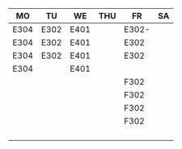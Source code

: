 |MO  |TU  |WE  |THU|FR   |SA|
|----|----|----|---|-----|--|
|E304|E302|E401|   |E302-|  |
|E304|E302|E401|   |E302 |  |
|E304|E302|E401|   |E302 |  |
|E304|    |E401|   |     |  |
|    |    |    |   |F302 |  |
|    |    |    |   |F302 |  |
|    |    |    |   |F302 |  |
|    |    |    |   |F302 |  |
|    |    |    |   |     |  |
|    |    |    |   |     |  |
|    |    |    |   |     |  |
|    |    |    |   |     |  |
